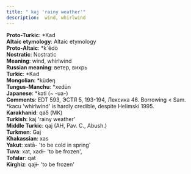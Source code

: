 ```yaml
---
title: " kaj 'rainy weather'"
description:  wind, whirlwind
---
```


<strong>Proto-Turkic</strong>:  *Kad<br>
<strong>Altaic etymology</strong>:  Altaic etymology<br>
<strong> Proto-Altaic</strong>:  *k`ĕdò<br>
<strong>Nostratic</strong>:  Nostratic<br>
<strong>Meaning</strong>:  wind, whirlwind<br>
<strong>Russian meaning</strong>:  ветер, вихрь<br>
<strong>Turkic</strong>:  *Kad<br>
<strong>Mongolian</strong>:  *küdeŋ<br>
<strong>Tungus-Manchu</strong>:  *xedün<br>
<strong>Japanese</strong>:  *kǝti (~ -ua-)<br>
<strong>Comments</strong>:  EDT 593, ЭСТЯ 5, 193-194, Лексика 46. Borrowing < Sam. *kacu 'whirlwind' is hardly credible, despite Helimski 1995.<br>
<strong>Karakhanid</strong>:  qaδ (MK)<br>
<strong>Turkish</strong>:  kaj 'rainy weather'<br>
<strong>Middle Turkic</strong>:  qaj (AH, Pav. C., Abush.)<br>
<strong>Turkmen</strong>:  Gaj<br>
<strong>Khakassian</strong>:  xas<br>
<strong>Yakut</strong>:  xatā- 'to be cold in spring'<br>
<strong>Tuva</strong>:  xat, xadɨ- 'to be frozen',<br>
<strong>Tofalar</strong>:  qat<br>
<strong>Kirghiz</strong>:  qajɨ- 'to be frozen'<br>


